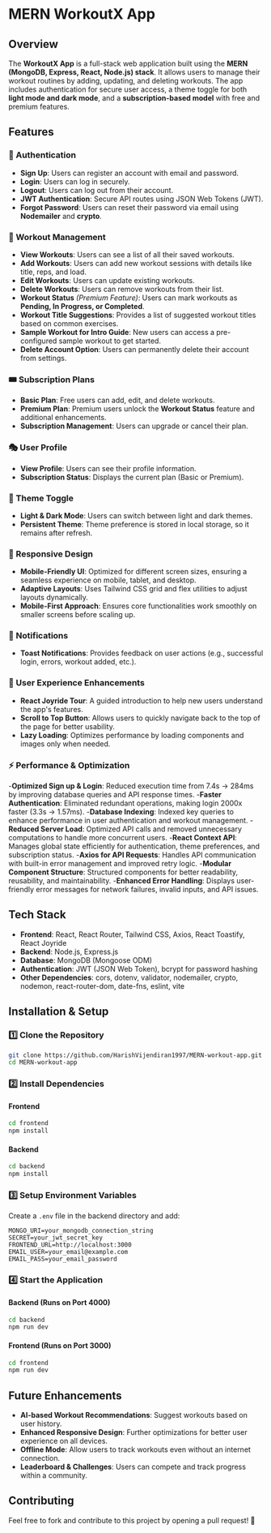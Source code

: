 # MERN WorkoutX App

## Overview

The **WorkoutX App** is a full-stack web application built using the **MERN (MongoDB, Express, React, Node.js) stack**. It allows users to manage their workout routines by adding, updating, and deleting workouts. The app includes authentication for secure user access, a theme toggle for both **light mode and dark mode**, and a **subscription-based model** with free and premium features.

## Features

### 🔐 Authentication

- **Sign Up**: Users can register an account with email and password.
- **Login**: Users can log in securely.
- **Logout**: Users can log out from their account.
- **JWT Authentication**: Secure API routes using JSON Web Tokens (JWT).
- **Forgot Password**: Users can reset their password via email using **Nodemailer** and **crypto**.

### 💪 Workout Management

- **View Workouts**: Users can see a list of all their saved workouts.
- **Add Workouts**: Users can add new workout sessions with details like title, reps, and load.
- **Edit Workouts**: Users can update existing workouts.
- **Delete Workouts**: Users can remove workouts from their list.
- **Workout Status** *(Premium Feature)*: Users can mark workouts as **Pending, In Progress, or Completed**.
- **Workout Title Suggestions**: Provides a list of suggested workout titles based on common exercises.
- **Sample Workout for Intro Guide**: New users can access a pre-configured sample workout to get started.
- **Delete Account Option**: Users can permanently delete their account from settings.

### 🎟️ Subscription Plans

- **Basic Plan**: Free users can add, edit, and delete workouts.
- **Premium Plan**: Premium users unlock the **Workout Status** feature and additional enhancements.
- **Subscription Management**: Users can upgrade or cancel their plan.

### 🎭 User Profile

- **View Profile**: Users can see their profile information.
- **Subscription Status**: Displays the current plan (Basic or Premium).

### 🎨 Theme Toggle

- **Light & Dark Mode**: Users can switch between light and dark themes.
- **Persistent Theme**: Theme preference is stored in local storage, so it remains after refresh.

### 📱 Responsive Design

- **Mobile-Friendly UI**: Optimized for different screen sizes, ensuring a seamless experience on mobile, tablet, and desktop.
- **Adaptive Layouts**: Uses Tailwind CSS grid and flex utilities to adjust layouts dynamically.
- **Mobile-First Approach**: Ensures core functionalities work smoothly on smaller screens before scaling up.

### 🔔 Notifications

- **Toast Notifications**: Provides feedback on user actions (e.g., successful login, errors, workout added, etc.).

### 🚀 User Experience Enhancements

- **React Joyride Tour**: A guided introduction to help new users understand the app's features.
- **Scroll to Top Button**: Allows users to quickly navigate back to the top of the page for better usability.
- **Lazy Loading**: Optimizes performance by loading components and images only when needed.

### ⚡ Performance & Optimization

-**Optimized Sign up & Login**: Reduced execution time from 7.4s → 284ms by improving database queries and API response times.
-**Faster Authentication**: Eliminated redundant operations, making login 2000x faster (3.3s → 1.57ms).
-**Database Indexing**: Indexed key queries to enhance performance in user authentication and workout management.
-**Reduced Server Load**: Optimized API calls and removed unnecessary computations to handle more concurrent users.
-**React Context API**: Manages global state efficiently for authentication, theme preferences, and subscription status.
-**Axios for API Requests**: Handles API communication with built-in error management and improved retry logic.
-**Modular Component Structure**: Structured components for better readability, reusability, and maintainability.
-**Enhanced Error Handling**: Displays user-friendly error messages for network failures, invalid inputs, and API issues.

## Tech Stack

- **Frontend**: React, React Router, Tailwind CSS, Axios, React Toastify, React Joyride
- **Backend**: Node.js, Express.js
- **Database**: MongoDB (Mongoose ODM)
- **Authentication**: JWT (JSON Web Token), bcrypt for password hashing
- **Other Dependencies**: cors, dotenv, validator, nodemailer, crypto, nodemon, react-router-dom, date-fns, eslint, vite

## Installation & Setup

### 1️⃣ Clone the Repository

```sh
git clone https://github.com/HarishVijendiran1997/MERN-workout-app.git
cd MERN-workout-app
```

### 2️⃣ Install Dependencies

#### Frontend

```sh
cd frontend
npm install
```

#### Backend

```sh
cd backend
npm install
```

### 3️⃣ Setup Environment Variables

Create a `.env` file in the backend directory and add:

```
MONGO_URI=your_mongodb_connection_string
SECRET=your_jwt_secret_key
FRONTEND_URL=http://localhost:3000
EMAIL_USER=your_email@example.com
EMAIL_PASS=your_email_password
```

### 4️⃣ Start the Application

#### Backend (Runs on Port 4000)

```sh
cd backend
npm run dev
```

#### Frontend (Runs on Port 3000)

```sh
cd frontend
npm run dev
```

## Future Enhancements

- **AI-based Workout Recommendations**: Suggest workouts based on user history.
- **Enhanced Responsive Design**: Further optimizations for better user experience on all devices.
- **Offline Mode**: Allow users to track workouts even without an internet connection.
- **Leaderboard & Challenges**: Users can compete and track progress within a community.

## Contributing

Feel free to fork and contribute to this project by opening a pull request! 🚀

